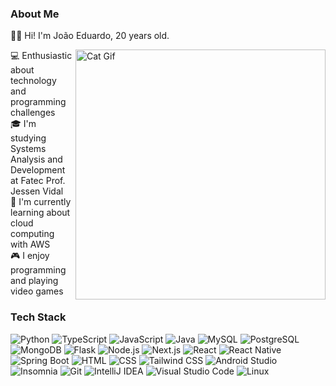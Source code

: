 <!-- ABOUT ME -->
### About Me

🙋‍♂️ Hi! I'm João Eduardo, 20 years old.

<img alt="Cat Gif" src="https://i.pinimg.com/originals/19/b2/8c/19b28c8372aaec65623f7ee7332e74be.gif" align="right" width=400 />

💻 Enthusiastic about technology and programming challenges <br>
🎓 I'm studying Systems Analysis and Development at Fatec Prof. Jessen Vidal <br>
📖 I'm currently learning about cloud computing with AWS <br>
🎮 I enjoy programming and playing video games <br>
<!--💼 I'm currently working as a Python Developer Intern <br> -->


<!-- TECH STACK -->
### Tech Stack

![Python][python-badge]
![TypeScript][typescript-badge]
![JavaScript][javascript-badge]
![Java][java-badge]
![MySQL][mysql-badge]
![PostgreSQL][postgresql-badge]
![MongoDB][mongodb-badge]
![Flask][flask-badge]
![Node.js][nodejs-badge]
![Next.js][nextjs-badge]
![React][react-badge]
![React Native][react-native-badge]
![Spring Boot][spring-boot-badge]
![HTML][html-badge]
![CSS][css-badge]
![Tailwind CSS][tailwind-css-badge]
![Android Studio][android-studio-badge]
![Insomnia][insomnia-badge]
![Git][git-badge]
![IntelliJ IDEA][intellij-idea-badge]
![Visual Studio Code][visual-studio-code-badge]
![Linux][linux-badge]


<!-- MARKDOWN LINKS -->
[java-badge]: https://img.shields.io/badge/Java-ED8B00?logo=openjdk&logoColor=orange&color=%231F1C31
[spring-boot-badge]: https://img.shields.io/badge/Spring_Boot-F2F4F9?logo=spring-boot&color=%231F1C31
[react-badge]: https://img.shields.io/badge/React-%2320232a.svg?logo=react&logoColor=%2361DAFB&color=%231F1C31
[react-native-badge]: https://img.shields.io/badge/React_Native-20232A?logo=react&logoColor=%2361DAFB&color=%231F1C31
[nextjs-badge]: https://img.shields.io/badge/Next.js-000000.svg?logo=next.js&color=%231F1C31
[android-studio-badge]: https://img.shields.io/badge/Android%20Studio-3DDC84.svg?logo=android-studio&color=%231F1C31
[python-badge]: https://img.shields.io/badge/Python-3776AB?logo=python&logoColor=yellow&color=%231F1C31
[flask-badge]: https://img.shields.io/badge/Flask-%23000.svg?logo=flask&logoColor=white&color=%231F1C31
[nodejs-badge]: https://img.shields.io/badge/Node.js-43853D?logo=node.js&logoColor=white&color=%231F1C31
[mysql-badge]: https://img.shields.io/badge/MySQL-%2300f.svg?logo=mysql&color=%231F1C31
[postgresql-badge]: https://img.shields.io/badge/PostgreSQL-%23316192.svg?logo=postgresql&color=%231F1C31
[mongodb-badge]: https://img.shields.io/badge/MongoDB-%234ea94b.svg?logo=mongodb&color=%231F1C31
[typescript-badge]: https://img.shields.io/badge/Typescript-%23007ACC.svg?logo=typescript&color=%231F1C31
[javascript-badge]: https://img.shields.io/badge/Javascript-%23323330.svg?logo=javascript&logoColor=%23F7DF1E&color=%231F1C31
[tailwind-css-badge]: https://img.shields.io/badge/Tailwind%20CSS-%2338B2AC.svg?logo=tailwind-css&color=%231F1C31
[css-badge]: https://img.shields.io/badge/CSS-%231572B6.svg?logo=css3&logoColor=blue&color=%231F1C31
[html-badge]: https://img.shields.io/badge/HTML-%23E34F26.svg?logo=html5&color=%231F1C31
[insomnia-badge]: https://img.shields.io/badge/Insomnia-FF6C37?logo=insomnia&color=%231F1C31
[git-badge]: https://img.shields.io/badge/Git-%23F05033.svg?logo=git&color=%231F1C31
[intellij-idea-badge]: https://img.shields.io/badge/IntelliJ%20IDEA-000000.svg?logo=intellij-idea&color=%231F1C31
[visual-studio-code-badge]: https://img.shields.io/badge/Visual%20Studio%20Code-0078d7.svg?logo=visual-studio-code&logoColor=blue&color=%231F1C31
[linux-badge]: https://img.shields.io/badge/Linux-FCC624.svg?logo=linux&logoColor=black&color=%231F1C31
